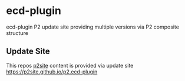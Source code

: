 # ecd-plugin
ecd-plugin P2 update site providing multiple versions via P2 composite structure

## Update Site
This repos [p2site](../../tree/main/p2site) content is provided via update site https://p2site.github.io/p2.ecd-plugin

